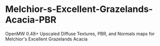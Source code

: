 # Melchior-s-Excellent-Grazelands-Acacia-PBR
OpenMW 0.48+  Upscaled Diffuse Textures, PBR, and Normals maps for Melchior's Excellent Grazelands Acacia
